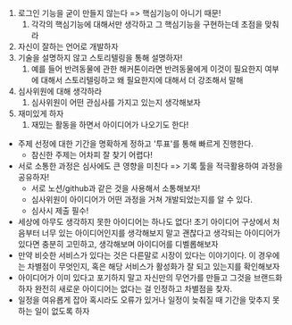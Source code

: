 1. 로그인 기능을 굳이 만들지 않는다 => 핵심기능이 아니기 때문!
	1.  각각의 핵심기능에 대해서만 생각하고 그 핵심기능을 구현하는데 초점을 맞춰라
2. 자신이 잘하는 언어로 개발하자
3. 기술을 설명하지 않고 스토리텔링을 통해 설명하자!
	1. 예를 들어 반려동물에 관한 해커톤이라면 반려동물에게 이것이 필요한지 여부에 대해서 스토리텔링하고 왜 필요한지에 대해서 더 강조해서 말해
4. 심사위원에 대해 생각하라
	1. 심사위원이 어떤 관심사를 가지고 있는지 생각해보자
5. 재미있게 하자
	1. 재밌는 활동을 하면서 아이디어가 나오기도 한다!

* 주제 선정에 대한 기간을 명확하게 정하고 '투표'를 통해 빠르게 진행한다.
	* 참신한 주제는 어차피 잘 찾기 어렵다!
* 서로 소통한 과정은 심사에도 큰 영향을 미친다 => 기록 툴을 적극활용하여 과정을 공유하자!
	* 서로 노션/github과 같은 것을 사용해서 소통해보자!
	* 심사위원이 아이디어가 어떤 과정을 거쳐 개발되었는지를 알 수 있다.
	* 심사시 제출 필수!
* 세상에 아무도 생각하지 못한 아이디어는 하나도 없다! 초기 아이디어 구상에서 처음부터 너무 있는 아이디어인지를 생각해보지 말고 괜찮다고 생각되는 아이디어가 있다면 충분히 고민하고, 생각해보며 아이디어를 디벨롭해보자
* 만약 비슷한 서비스가 있다는 것은 다른말로 시장이 있다는 이야기이다. 이 경우에는 차별점이 무엇인지, 혹은 해당 서비스가 활성화가 잘 되고 있는지를 확인해보자
* 아이디어가 이미 있다고 포기하지 말고 자신만의 무언가를 만들고 그것을 브랜드화 하자 완전히 새로운 아이디어는 없다는 걸 인정하고 차별점을 찾자.
* 일정을 여유롭게 잡아 혹시라도 오류가 있거나 일정이 늦춰질 때 기간을 맞추지 못하는 일이 없도록 하자
